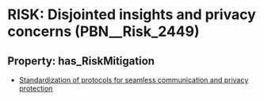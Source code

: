 # RISK: __Disjointed insights and privacy concerns__ (PBN__Risk_2449)

## Property: has_RiskMitigation

* [Standardization of protocols for seamless communication and privacy protection](PBN__Mitigation_115)

